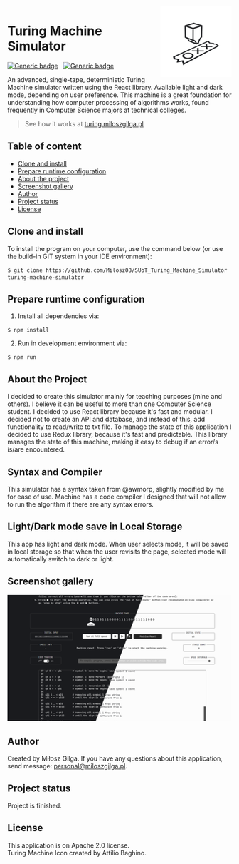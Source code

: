<img align="right" src="https://raw.githubusercontent.com/Milosz08/ReactJS_Turing_Machine_Simulator/master/img/main-logo.png" height="160">

# Turing Machine Simulator
[![Generic badge](https://img.shields.io/badge/Made%20with-React%2017.0.2-1abc9c.svg)](https://react.dev/)&nbsp;&nbsp;
[![Generic badge](https://img.shields.io/badge/Store%20provider-Redux-green.svg)](https://gradle.org/)&nbsp;&nbsp;

An advanced, single-tape, deterministic Turing Machine simulator written using the React library. Available light and dark mode, depending on user preference. This machine is a great foundation for understanding how computer processing of algorithms works, found frequently in Computer Science majors at technical colleges.
<br>

> See how it works at [turing.miloszgilga.pl](http://turing.miloszgilga.pl/) <br>

## Table of content
* [Clone and install](#clone-and-install)
* [Prepare runtime configuration](#prepare-runtime-configuration)
* [About the project](#about-the-project)
* [Screenshot gallery](#screenshot-gallery)
* [Author](#author)
* [Project status](#project-status)
* [License](#license)

<a name="clone-and-install"></a>
## Clone and install

To install the program on your computer, use the command below (or use the build-in GIT system in your IDE environment):
```
$ git clone https://github.com/Milosz08/SUoT_Turing_Machine_Simulator turing-machine-simulator
```

<a name="prepare-runtime-configuration"></a>
## Prepare runtime configuration
1. Install all dependencies via:
```
$ npm install
```
2. Run in development environment via:
```
$ npm run
```
<a name="about-the-project"></a>
## About the Project
I decided to create this simulator mainly for teaching purposes (mine and others). I believe it can be useful to more than one Computer Science student. I decided to use React library because it's fast and modular. I decided not to create an API and database, and instead of this, add functionality to read/write to txt file. To manage the state of this application I decided to use Redux library, because it's fast and predictable. This library manages the state of this machine, making it easy to debug if an error/s is/are encountered.

## Syntax and Compiler
This simulator has a syntax taken from @awmorp, slightly modified by me for ease of use. Machine has a code compiler I designed that will not allow to run the algorithm if there are any syntax errors.

## Light/Dark mode save in Local Storage
This app has light and dark mode. When user selects mode, it will be saved in local storage so that when the user revisits the page, selected mode will automatically switch to dark or light.

<a name="screenshot-gallery"></a>
## Screenshot gallery
<img src="https://raw.githubusercontent.com/Milosz08/ReactJS_Turing_Machine_Simulator/master/img/black_white_bg.png" width="1920">

<a name="author"></a>
## Author
Created by Miłosz Gilga. If you have any questions about this application, send message: [personal@miloszgilga.pl](mailto:personal@miloszgilga.pl).

<a name="project-status"></a>
## Project status
Project is finished.

<a name="license"></a>
## License
This application is on Apache 2.0 license.<br>
Turing Machine Icon created by Attilio Baghino.
